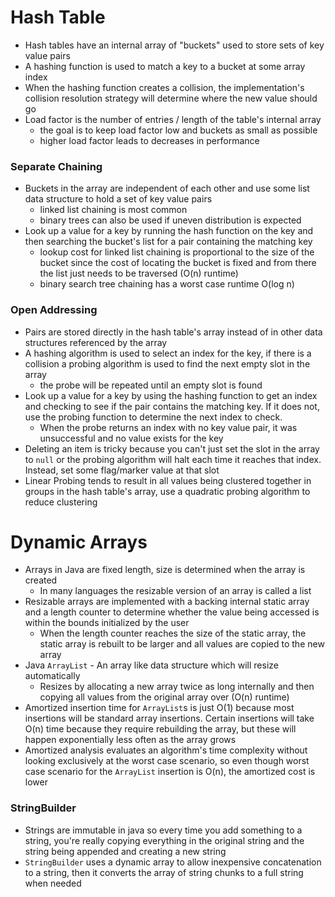 # Hash Table
- Hash tables have an internal array of "buckets" used to store sets of key value pairs
- A hashing function is used to match a key to a bucket at some array index
- When the hashing function creates a collision, the implementation's collision resolution strategy will determine where the new value should go
- Load factor is the number of entries / length of the table's internal array
  * the goal is to keep load factor low and buckets as small as possible
  * higher load factor leads to decreases in performance

### Separate Chaining
- Buckets in the array are independent of each other and use some list data structure to hold a set of key value pairs
  * linked list chaining is most common
  * binary trees can also be used if uneven distribution is expected
- Look up a value for a key by running the hash function on the key and then searching the bucket's list for a pair containing the matching key
  * lookup cost for linked list chaining is proportional to the size of the bucket since the cost of locating the bucket is fixed and from there the list just needs to be traversed (O(n) runtime)
  * binary search tree chaining has a worst case runtime O(log n)

### Open Addressing
- Pairs are stored directly in the hash table's array instead of in other data structures referenced by the array
- A hashing algorithm is used to select an index for the key, if there is a collision a probing algorithm is used to find the next empty slot in the array
  * the probe will be repeated until an empty slot is found
- Look up a value for a key by using the hashing function to get an index and checking to see if the pair contains the matching key. If it does not, use the probing function to determine the next index to check.
  * When the probe returns an index with no key value pair, it was unsuccessful and no value exists for the key
- Deleting an item is tricky because you can't just set the slot in the array to `null` or the probing algorithm will halt each time it reaches that index. Instead, set some flag/marker value at that slot
- Linear Probing tends to result in all values being clustered together in groups in the hash table's array, use a quadratic probing algorithm to reduce clustering

# Dynamic Arrays
- Arrays in Java are fixed length, size is determined when the array is created
  * In many languages the resizable version of an array is called a list
- Resizable arrays are implemented with a backing internal static array and a length counter to determine whether the value being accessed is within the bounds initialized by the user
  * When the length counter reaches the size of the static array, the static array is rebuilt to be larger and all values are copied to the new array
- Java `ArrayList` - An array like data structure which will resize automatically
  * Resizes by allocating a new array twice as long internally and then copying all values from the original array over (O(n) runtime)
- Amortized insertion time for `ArrayList`s is just O(1) because most insertions will be standard array insertions. Certain insertions will take O(n) time because they require rebuilding the array, but these will happen exponentially less often as the array grows  
- Amortized analysis evaluates an algorithm's time complexity without looking exclusively at the worst case scenario, so even though worst case scenario for the `ArrayList` insertion is O(n), the amortized cost is lower

### StringBuilder
- Strings are immutable in java so every time you add something to a string, you're really copying everything in the original string and the string being appended and creating a new string
- `StringBuilder` uses a dynamic array to allow inexpensive concatenation to a string, then it converts the array of string chunks to a full string when needed
